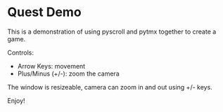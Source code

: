 Quest Demo
==========

This is a demonstration of using pyscroll and pytmx together to create a game.

Controls:
- Arrow Keys: movement
- Plus/Minus (+/-): zoom the camera

The window is resizeable, camera can zoom in and out using +/- keys.

Enjoy!
